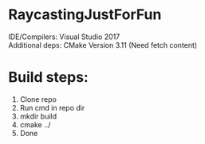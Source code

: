 # RaycastingJustForFun  
IDE/Compilers: Visual Studio 2017  
Additional deps: CMake Version 3.11 (Need fetch content)  
# Build steps:  
1. Clone repo  
2. Run cmd in repo dir  
3. mkdir build  
4. cmake ../  
5. Done  
